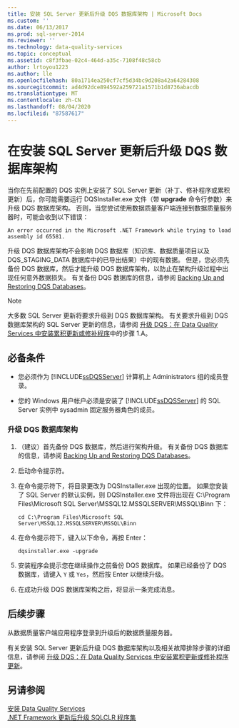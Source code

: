 ```yaml
---
title: 安装 SQL Server 更新后升级 DQS 数据库架构 | Microsoft Docs
ms.custom: ''
ms.date: 06/13/2017
ms.prod: sql-server-2014
ms.reviewer: ''
ms.technology: data-quality-services
ms.topic: conceptual
ms.assetid: c8f3fbae-02c4-464d-a35c-7108f48c58cb
author: lrtoyou1223
ms.author: lle
ms.openlocfilehash: 80a1714ea250cf7cf5d34bc9d208a42a64284308
ms.sourcegitcommit: ad4d92dce894592a259721a1571b1d8736abacdb
ms.translationtype: MT
ms.contentlocale: zh-CN
ms.lasthandoff: 08/04/2020
ms.locfileid: "87587617"
---
```

# <a name="upgrade-dqs-databases-schema-after-installing-sql-server-update"></a>在安装 SQL Server 更新后升级 DQS 数据库架构
  当你在先前配置的 DQS 实例上安装了 SQL Server 更新（补丁、修补程序或累积更新）后，你可能需要运行 DQSInstaller.exe 文件（带 **upgrade** 命令行参数）来升级 DQS 数据库架构。 否则，当您尝试使用数据质量客户端连接到数据质量服务器时，可能会收到以下错误：  
  
```  
An error occurred in the Microsoft .NET Framework while trying to load assembly id 65581.  
```  
  
 升级 DQS 数据库架构不会影响 DQS 数据库（知识库、数据质量项目以及 DQS_STAGING_DATA 数据库中的已导出结果）中的现有数据。 但是，您必须先备份 DQS 数据库，然后才能升级 DQS 数据库架构，以防止在架构升级过程中出现任何意外数据损失。 有关备份 DQS 数据库的信息，请参阅 [Backing Up and Restoring DQS Databases](../backing-up-and-restoring-dqs-databases.md)。  
  
> [!NOTE]  
>  大多数 SQL Server 更新将要求升级到 DQS 数据库架构。 有关要求升级到 DQS 数据库架构的 SQL Server 更新的信息，请参阅 [升级 DQS：在 Data Quality Services 中安装累积更新或修补程序](https://go.microsoft.com/fwlink/?LinkID=251565)中的步骤 1.A。  
  
## <a name="prerequisites"></a>必备条件  
  
-   您必须作为 [!INCLUDE[ssDQSServer](../../includes/ssdqsserver-md.md)] 计算机上 Administrators 组的成员登录。  
  
-   您的 Windows 用户帐户必须是安装了 [!INCLUDE[ssDQSServer](../../includes/ssdqsserver-md.md)] 的 SQL Server 实例中 sysadmin 固定服务器角色的成员。  
  
### <a name="to-upgrade-dqs-databases-schema"></a>升级 DQS 数据库架构  
  
1.  （建议）首先备份 DQS 数据库，然后进行架构升级。 有关备份 DQS 数据库的信息，请参阅 [Backing Up and Restoring DQS Databases](../backing-up-and-restoring-dqs-databases.md)。  
  
2.  启动命令提示符。  
  
3.  在命令提示符下，将目录更改为 DQSInstaller.exe 出现的位置。 如果您安装了 SQL Server 的默认实例，则 DQSInstaller.exe 文件将出现在 C:\Program Files\Microsoft SQL Server\MSSQL12.MSSQLSERVER\MSSQL\Binn 下：  
  
    ```  
    cd C:\Program Files\Microsoft SQL Server\MSSQL12.MSSQLSERVER\MSSQL\Binn  
    ```  
  
4.  在命令提示符下，键入以下命令，再按 Enter：  
  
    ```  
    dqsinstaller.exe -upgrade  
    ```  
  
5.  安装程序会提示您在继续操作之前备份 DQS 数据库。 如果已经备份了 DQS 数据库，请键入 `Y` 或 `Yes`，然后按 Enter 以继续升级。  
  
6.  在成功升级 DQS 数据库架构之后，将显示一条完成消息。  
  
## <a name="next-steps"></a>后续步骤  
 从数据质量客户端应用程序登录到升级后的数据质量服务器。  
  
 有关安装 SQL Server 更新后升级 DQS 数据库架构以及相关故障排除步骤的详细信息，请参阅 [升级 DQS：在 Data Quality Services 中安装累积更新或修补程序更新](https://go.microsoft.com/fwlink/?LinkID=251565)。  
  
## <a name="see-also"></a>另请参阅  
 [安装 Data Quality Services](install-data-quality-services.md)   
 [.NET Framework 更新后升级 SQLCLR 程序集](upgrade-sqlclr-assemblies-after-net-framework-update.md)  
  
  
